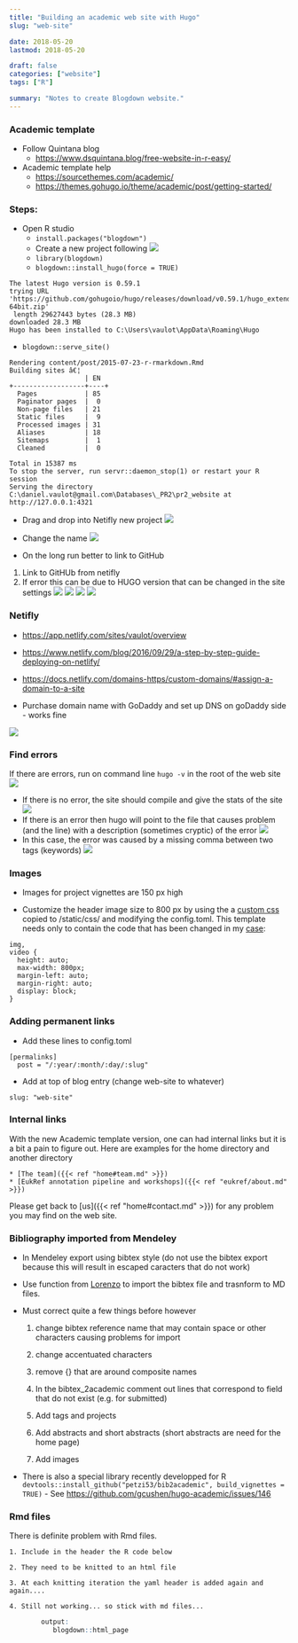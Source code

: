 ```yaml
---
title: "Building an academic web site with Hugo"
slug: "web-site"

date: 2018-05-20
lastmod: 2018-05-20

draft: false
categories: ["website"]
tags: ["R"]

summary: "Notes to create Blogdown website."
---
```


### Academic template
* Follow Quintana blog
  * https://www.dsquintana.blog/free-website-in-r-easy/
* Academic template help
  * https://sourcethemes.com/academic/
  * https://themes.gohugo.io/theme/academic/post/getting-started/

### Steps:
* Open R studio
  * `install.packages("blogdown")`
  * Create a new project following
  ![](/img/hugo_create_project.png)
  * `library(blogdown)`
  * `blogdown::install_hugo(force = TRUE)`

```console
The latest Hugo version is 0.59.1
trying URL 'https://github.com/gohugoio/hugo/releases/download/v0.59.1/hugo_extended_0.59.1_Windows-64bit.zip'
 length 29627443 bytes (28.3 MB)
downloaded 28.3 MB
Hugo has been installed to C:\Users\vaulot\AppData\Roaming\Hugo
```

  * `blogdown::serve_site()`

  ```console
  Rendering content/post/2015-07-23-r-rmarkdown.Rmd
  Building sites â€¦
                     | EN  
  +------------------+----+
    Pages            | 85  
    Paginator pages  |  0  
    Non-page files   | 21  
    Static files     |  9  
    Processed images | 31  
    Aliases          | 18  
    Sitemaps         |  1  
    Cleaned          |  0  

  Total in 15387 ms
  To stop the server, run servr::daemon_stop(1) or restart your R session
  Serving the directory C:\daniel.vaulot@gmail.com\Databases\_PR2\pr2_website at http://127.0.0.1:4321
  ```

  * Drag and drop into Netifly new project
    ![](/img/hugo_deploy_simple.png)
  * Change the name
    ![](/img/hugo_change_name.png)

  * On the long run better to link to GitHub
  1. Link to GitHUb from netifly
  2. If error this can be due to HUGO version that can be changed in the site settings
  ![](/img/hugo_version.png)
  ![](/img/hugo_add_name_server_goddy.png)
  ![](/img/hugo_add_name_server_netifly.png)
  ![](/img/hugo_add_name_server_netifly_success.png)  

### Netifly
  * https://app.netlify.com/sites/vaulot/overview
  * https://www.netlify.com/blog/2016/09/29/a-step-by-step-guide-deploying-on-netlify/
  * https://docs.netlify.com/domains-https/custom-domains/#assign-a-domain-to-a-site

* Purchase domain name with GoDaddy and set up DNS on goDaddy side - works fine

![](/img/dns-setup-1.png)

### Find errors
If there are errors, run on command line `hugo -v` in the root of the web site
![](/img/hugo_v.png)
* If there is no error, the site should compile and give the stats of the site
![](/img/hugo_valid.png)
* If there is an error then hugo will point to the file that causes problem (and the line) with a description (sometimes cryptic) of the error
 ![](/img/hugo_error.png)
* In this case, the error was caused by a missing comma between two tags (keywords)
 ![](/img/hugo_error_file.png)


### Images
* Images for project vignettes are 150 px high

* Customize the header image size to 800 px by using the a [custom css](https://sourcethemes.com/academic/docs/customization/#customize-style-css) copied to /static/css/ and modifying the config.toml. This template needs only to contain the code that has been changed in my [case](https://github.com/gcushen/hugo-academic/issues/84):
```console
img,
video {
  height: auto;
  max-width: 800px;
  margin-left: auto;
  margin-right: auto;
  display: block;
}
```

### Adding permanent links

* Add these lines to config.toml
```console
[permalinks]
  post = "/:year/:month/:day/:slug"
```
 * Add at top of blog entry (change web-site to whatever)
 ```console
 slug: "web-site"
 ```

### Internal links
With the new Academic template version, one can had internal links but it is a bit a pain to figure out.  Here are examples for the home directory and another directory
```console
* [The team]({{< ref "home#team.md" >}})
* [EukRef annotation pipeline and workshops]({{< ref "eukref/about.md" >}})
```


Please get back to [us]({{< ref "home#contact.md" >}}) for any problem you may find on the web site.

### Bibliography imported from Mendeley

 * In Mendeley export using bibtex style (do not use the bibtex export because this will result in escaped caracters that do not work)

 * Use function from [Lorenzo](https://lbusett.netlify.com/post/automatically-importing-publications-from-bibtex-to-a-hugo-academic-blog/) to import the bibtex file and trasnform to MD files.

 * Must correct quite a few things before however

    1. change bibtex reference name that may contain space or other characters causing problems for import  

    1. change accentuated characters

    1. remove {} that are around composite names

    1. In the bibtex_2academic comment out lines that correspond to field that do not exist (e.g. for submitted)

    1. Add tags and projects

    1. Add abstracts and short abstracts (short abstracts are need for the home page)

    1. Add images

* There is also a special library recently developped for R `devtools::install_github("petzi53/bib2academic", build_vignettes = TRUE)` - See https://github.com/gcushen/hugo-academic/issues/146

### Rmd files

There is definite problem with Rmd files.   

    1. Include in the header the R code below

    2. They need to be knitted to an html file  

    3. At each knitting iteration the yaml header is added again and again....

    4. Still not working... so stick with md files...  

```r
        output:
           blogdown::html_page
```
